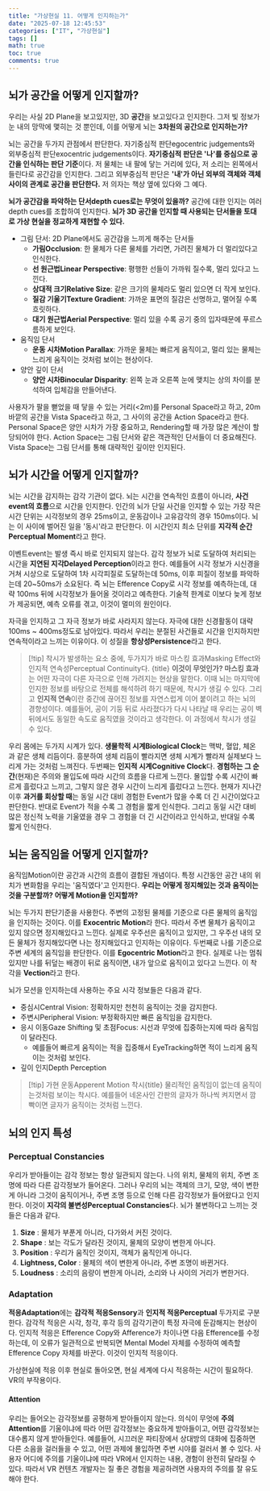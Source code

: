 ```yaml
---
title: "가상현실 11. 어떻게 인지하는가"
date: "2025-07-18 12:45:53"
categories: ["IT", "가상현실"]
tags: []
math: true
toc: true
comments: true
---
```


## 뇌가 공간을 어떻게 인지할까?
우리는 사실 2D Plane을 보고있지만, 3D **공간**을 보고있다고 인지한다. 그저 빛 정보가 눈 내의 망막에 맻히는 것 뿐인데, 이를 어떻게 뇌는 **3차원의 공간으로 인지하는가?**

뇌는 공간을 두가지 관점에서 판단한다. 자기중심적 판단egocentric judgements와 외부중심적 판단exocentric judgements이다. **자기중심적 판단은 '나'를 중심으로 공간을 인식하는 판단 기준**이다. 저 물체는 내 팔에 닿는 거리에 있다, 저 소리는 왼쪽에서 들린다로 공간감을 인지한다. 그리고 외부중심적 판단은 **'내'가 아닌 외부의 객체와 객체 사이의 관계로 공간을 판단한다.** 저 의자는 책상 옆에 있다와 그 예다.

**뇌가 공간감을 파악하는 단서depth cues로는 무엇이 있을까?** 공간에 대한 인지는 여러 depth cues를 조합하여 인지한다. **뇌가 3D 공간을 인지할 때 사용되는 단서들을 토대로 가상 현실을 정교하게 재현할 수 있다.**
- 그림 단서: 2D Plane에서도 공간감을 느끼게 해주는 단서들
	- **가림Occlusion**: 한 물체가 다른 물체를 가리면, 가려진 물체가 더 멀리있다고 인식한다.
	- **선 원근법Linear Perspective**: 평행한 선들이 가까워 질수록, 멀리 있다고 느낀다.
	- **상대적 크기Relative Size**: 같은 크기의 물체라도 멀리 있으면 더 작게 보인다.
	- **질감 기울기Texture Gradient**: 가까운 표면의 질감은 선명하고, 멀어질 수록 흐릿하다.
	- **대기 원근법Aerial Perspective**: 멀리 있을 수록 공기 중의 입자때문에 푸르스름하게 보인다.
- 움직임 단서
	- **운동 시차Motion Parallax**: 가까운 물체는 빠르게 움직이고, 멀리 있는 물체는 느리게 움직이는 것처럼 보이는 현상이다.
- 양안 깊이 단서
	- **양안 시차Binocular Disparity**: 왼쪽 눈과 오른쪽 눈에 맺치는 상의 차이를 분석하여 입체감을 만들어낸다. 

사용자가 팔을 뻗었을 때 닿을 수 있는 거리(<2m)를 Personal Space라고 하고, 20m 바깥의 공간을 Vista Space라고 하고, 그 사이의 공간을 Action Space라고 한다. Personal Space은 양안 시차가 가장 중요하고, Rendering할 때 가장 많은 계산이 할당되어야 한다. Action Space는 그림 단서와 같은 객관적인 단서들이 더 중요해진다. Vista Space는 그림 단서를 통해 대략적인 깊이만 인지된다.

## 뇌가 시간을 어떻게 인지할까?
뇌는 시간을 감지하는 감각 기관이 없다. 뇌는 시간을 연속적인 흐름이 아니라, **사건event의 흐름**으로 시간을 인지한다. 인간의 뇌가 단일 사건을 인지할 수 있는 가장 작은 시간 단위는 시각정보의 경우 25ms이고, 운동감이나 고유감각의 경우 150ms이다. 뇌는 이 사이에 벌어진 일을 '동시'라고 판단한다. 이 시간인지 최소 단위를 **지각적 순간Perceptual Moment**라고 한다.

이벤트event는 발생 즉시 바로 인지되지 않는다. 감각 정보가 뇌로 도달하여 처리되는 시간을 **지연된 지각Delayed Perception**이라고 한다. 예를들어 시각 정보가 시신경을 거쳐 시상으로 도달하여 1차 시각피질로 도달하는데 50ms, 이후 피질이 정보를 파악하는데 20~50ms가 소요된다. 즉 뇌는 Efference Copy로 시각 정보를 예측하는데, 대략 100ms 뒤에 시각정보가 들어올 것이라고 예측한다. 기술적 한계로 이보다 늦게 정보가 제공되면, 예측 오류를 겪고, 이것이 멀미의 원인이다.

자극을 인지하고 그 자극 정보가 바로 사라지지 않는다. 자극에 대한 신경활동이 대략 100ms ~ 400ms정도로 남아있다. 따라서 우리는 분절된 사건들로 시간을 인지하지만 연속적이라고 느끼는 이유이다. 이 성질을 **항상성Persistence**라고 한다.

> [!tip] 착시가 발생하는 요소 중에, 두가지가 바로 마스킹 효과Masking Effect와 인지적 연속성Perceptual Continuity다. {title}
> **이것이 무엇인가? 마스킹 효과**는 어떤 자극이 다른 자극으로 인해 가려지는 현상을 말한다. 이때 뇌는 마지막에 인지한 정보를 바탕으로 전체를 해석하려 하기 때문에, 착시가 생길 수 있다. 그리고 **인지적 연속**이란 중간에 끊어진 정보를 자연스럽게 이어 붙이려고 하는 뇌의 경향성이다. 예를들어, 공이 기둥 뒤로 사라졌다가 다시 나타날 때 우리는 공이 벽 뒤에서도 동일한 속도로 움직였을 것이라고 생각한다. 이 과정에서 착시가 생길 수 있다.

우리 몸에는 두가지 시계가 있다. **생물학적 시계Biological Clock**는 맥박, 혈압, 체온과 같은 생체 리듬이다. 흥분하여 생체 리듬이 빨라지면 생체 시계가 빨라져 실제보다 느리게 가는 것처럼 느껴진다. 두번째는 **인지적 시계Cognitive Clock**다. **경험하는 그 순간**(현재)은 주의와 몰입도에 따라 시간의 흐름을 다르게 느낀다. 몰입할 수록 시간이 빠르게 흘렀다고 느끼고, 그렇지 않은 경우 시간이 느리게 흘렀다고 느낀다. 현재가 지나간 이후 **과거를 회상할 때**는 동일 시간 대비 경험한 Event가 많을 수록 더 긴 시간이었다고 판단한다. 반대로 Event가 적을 수록 그 경험을 짧게 인식한다. 그리고 동일 시간 대비 많은 정신적 노력을 기울였을 경우 그 경험을 더 긴 시간이라고 인식하고, 반대일 수록 짧게 인식한다.

## 뇌는 움직임을 어떻게 인지할까?
움직임Motion이란 공간과 시간의 흐름이 결합된 개념이다. 특정 시간동안 공간 내의 위치가 변화함을 우리는 '움직였다'고 인지한다. **우리는 어떻게 정지해있는 것과 움직이는 것을 구분할까? 어떻게 Motion을 인지할까?**

뇌는 두가지 판단기준을 사용한다. 주변의 고정된 물체를 기준으로 다른 물체의 움직임을 인지하는 것이다. 이를 **Exocentric Motion**라 한다. 따라서 주변 물체가 움직이고 있지 않으면 정지해있다고 느낀다. 실제로 우주선은 움직이고 있지만, 그 우주선 내의 모든 물체가 정지해있다면 나는 정지해있다고 인지하는 이유이다. 두번째로 나를 기준으로 주변 세계의 움직임을 판단한다. 이를 **Egocentric Motion**라고 한다. 실제로 나는 멈춰있지만 나를 뒤덮는 배경이 뒤로 움직이면, 내가 앞으로 움직이고 있다고 느낀다. 이 착각을 **Vection**라고 한다.

뇌가 모션을 인지하는데 사용하는 주요 시각 정보들은 다음과 같다.
- 중심시Central Vision: 정확하지만 천천히 움직이는 것을 감지한다.
- 주변시Peripheral Vision: 부정확하지만 빠른 움직임을 감지한다.
- 응시 이동Gaze Shifting 및 초점Focus: 시선과 무엇에 집중하는지에 따라 움직임이 달라진다. 
	- 예를들어 빠르게 움직이는 적을 집중해서 EyeTracking하면 적이 느리게 움직이는 것처럼 보인다.
- 깊이 인지Depth Perception

> [!tip] 가현 운동Apperent Motion 착시{title}
> 물리적인 움직임이 없는데 움직이는것처럼 보이는 착시다. 예를들어 네온사인 간판의 글자가 하나씩 켜지면서 깜빡이면 글자가 움직이는 것처럼 느낀다.

## 뇌의 인지 특성
### Perceptual Constancies
우리가 받아들이는 감각 정보는 항상 일관되지 않는다. 나의 위치, 물체의 위치, 주변 조명에 따라 다른 감각정보가 들어온다. 그러나 우리의 뇌는 객체의 크기, 모양, 색이 변한게 아니라 그것이 움직이거나, 주변 조명 등으로 인해 다른 감각정보가 들어왔다고 인지한다. 이것이 **지각의 불변성Perceptual Constancies**다. 뇌가 불변하다고 느끼는 것들은 다음과 같다.

1. **Size** : 물체가 부푼게 아니라, 다가와서 커진 것이다.
2. **Shape** : 보는 각도가 달라진 것이지, 물체의 모양이 변한게 아니다.
3. **Position** : 우리가 움직인 것이지, 객체가 움직인게 아니다.
4. **Lightness, Color** : 물체의 색이 변한게 아니라, 주변 조명이 바뀐거다.
5. **Loudness** : 소리의 음량이 변한게 아니라, 소리와 나 사이의 거리가 변한거다.

### Adaptation
**적응Adaptation**에는 **감각적 적응Sensory**과 **인지적 적응Perceptual** 두가지로 구분한다. 감각적 적응은 시각, 청각, 후각 등의 감각기관이 특정 자극에 둔감해지는 현상이다. 인지적 적응은 Efference Copy와 Afference가 차이나면 다음 Efference를 수정하는데, 이 오류가 일관적으로 반복되면 Mental Model 자체를 수정하여 예측할 Efference Copy 자체를 바꾼다. 이것이 인지적 적응이다.

가상현실에 적응 이후 현실로 돌아오면, 현실 세계에 다시 적응하는 시간이 필요하다. VR의 부작용이다.

#### Attention
우리는 들어오는 감각정보를 공평하게 받아들이지 않는다. 의식이 무엇에 **주의Attention**를 기울이냐에 따라 어떤 감각정보는 중요하게 받아들이고, 어떤 감각정보는 대수롭지 않게 받아들인다. 예를들어, 시끄러운 파티장에서 상대방의 대화에 집중하면 다른 소음을 걸러들을 수 있고, 어떤 과제에 몰입하면 주변 시야를 걸러서 볼 수 있다. 사용자 어디에 주의를 기울이냐에 따라 VR에서 인지하는 내용, 경험이 완전히 달라질 수 있다. 따라서 VR 컨텐츠 개발자는 질 좋은 경험을 제공하려면 사용자의 주의를 잘 유도해야 한다.